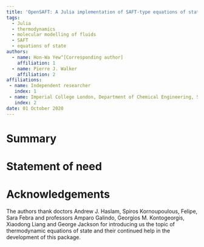 ```yaml
---
title: 'OpenSAFT: A Julia implementation of SAFT-type equations of state'
tags:
  - Julia
  - thermodynamics
  - molecular modelling of fluids
  - SAFT
  - equations of state
authors:
  - name: Hon-Wa Yew^[Corresponding author]
    affiliation: 1
  - name: Pierre J. Walker
    affiliation: 2
affiliations:
 - name: Independent researcher
   index: 1
 - name: Imperial College London, Department of Chemical Engineering, South Kensington Campus, SW7 2AZ, London, U.K.
   index: 2
date: 01 October 2020
---
```


# Summary


# Statement of need

# Acknowledgements

The authors thank doctors Andrew J. Haslam, Spiros Kornoupoulous, Felipe, Sara Febra and professors Amparo Galindo, Georgios M. Kontogeorgis, Xiaodong Liang and George Jackson for introducing us the topic of thermodynamic equations of state and their continued help in the development of this package.
